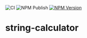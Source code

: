 ![CI](https://github.com/ScottDormand96/string-calculator/actions/workflows/ci.yml/badge.svg)
![NPM Publish](https://github.com/ScottDormand96/string-calculator/actions/workflows/npm-publish.yml/badge.svg)
[![NPM Version](https://badge.fury.io/js/%40scottdormand96%2Fstring-calculator.svg)](https://badge.fury.io/js/%40scottdormand96%2Fstring-calculator)
# string-calculator
